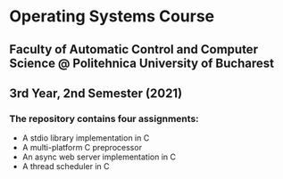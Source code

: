 # Operating Systems Course
## Faculty of Automatic Control and Computer Science @ Politehnica University of Bucharest
## 3rd Year, 2nd Semester (2021)
### The repository contains four assignments:
* A stdio library implementation in C
* A multi-platform C preprocessor
* An async web server implementation in C
* A thread scheduler in C
